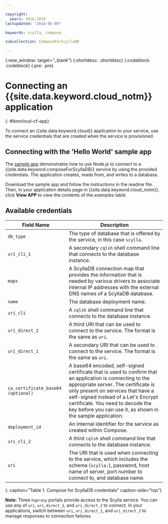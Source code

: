 ```yaml
---

copyright:
  years: 2016,2018
lastupdated: "2018-05-09"

keywords: scylla, compose

subcollection: ComposeForScyllaDB

---
```


{:new_window: target="_blank"}
{:shortdesc: .shortdesc}
{:codeblock: .codeblock}
{:pre: .pre}

# Connecting an {{site.data.keyword.cloud_notm}} application
{: #ibmcloud-cf-app}

To connect an {{site.data.keyword.cloud}} application to your service, use the service credentials that are created when the service is provisioned.

## Connecting with the 'Hello World' sample app

The [sample app](https://github.com/IBM-Cloud/compose-scylladb-helloworld-nodejs) demonstrates how to use Node.js to connect to a {{site.data.keyword.composeForScyllaDB}} service by using the provided credentials. The application creates, reads from, and writes to a database.

Download the sample app and follow the instructions in the readme file. Then, in your application details page in {{site.data.keyword.cloud_notm}}, click **View APP** to view the contents of the *examples* table.

## Available credentials

Field Name|Description
----------|-----------
`db_type`|The type of database that is offered by the service, in this case `scylla`.
`uri_cli_1`|A secondary `cqlsh` shell command line that connects to the database instance.
`maps`|A ScyllaDB connection map that provides the information that is needed by various drivers to associate internal IP addresses with the external DNS names of a ScyllaDB database.
`name`|The database deployment name.
`uri_cli`|A `cqlsh` shell command line that connects to the database instance.
`uri_direct_2`|A third URI that can be used to connect to the service. The format is the same as `uri`.
`uri_direct_1`|A secondary URI that can be used to connect to the service. The format is the same as `uri`.
`ca_certificate_base64` `(optional)`|A base64 encoded, self-signed certificate that is used to confirm that an application is connecting to the appropriate server. The certificate is only present on services that have a self-signed instead of a Let's Encrypt certificate. You need to decode the key before you can use it, as shown in the sample application.
`deployment_id`|An internal identifier for the service as created within Compose.
`uri_cli_2`|A third `cqlsh` shell command line that connects to the database instance.
`uri`|The URI that is used when connecting to the service, which includes the schema (`scylla:`), password, host name of server, port number to connect to, and database name.
{: caption="Table 1. Compose for ScyllaDB credentials" caption-side="top"}

**Note:** Three `haproxy` portals provide access to the Scylla service. You can use any of `uri`, `uri_direct_1`, and `uri_direct_2` to connect. In your applications, switch between `uri`, `uri_direct_1`, and `uri_direct_2` to manage responses to connection failures.
